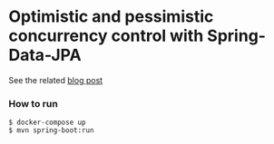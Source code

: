 # Optimistic and pessimistic concurrency control with Spring-Data-JPA

See the related [blog post](https://softice.dev/posts/optimistic_and_pessimistic_locking_with_spring_data_jpa/)

### How to run

```shell
$ docker-compose up
$ mvn spring-boot:run
```
